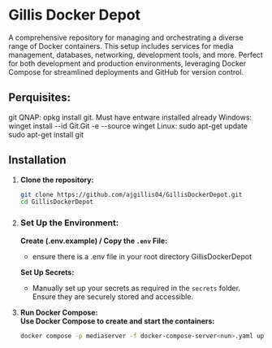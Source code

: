 
# Gillis Docker Depot

A comprehensive repository for managing and orchestrating a diverse range of Docker containers. This setup includes services for media management, databases, networking, development tools, and more. Perfect for both development and production environments, leveraging Docker Compose for streamlined deployments and GitHub for version control.

## Perquisites:
   git
      QNAP: opkg install git. Must have entware installed already
      Windows: winget install --id Git.Git -e --source winget
      Linux: sudo apt-get update
             sudo apt-get install git

## Installation

1. **Clone the repository:**
   ```bash   
   git clone https://github.com/ajgillis04/GillisDockerDepot.git  
   cd GillisDockerDepot  

3. ### Set Up the Environment:

   **Create (.env.example) / Copy the `.env` File:**
     - ensure there is a .env file in your root directory GillisDockerDepot

   **Set Up Secrets:**
     - Manually set up your secrets as required in the `secrets` folder. Ensure they are securely stored and accessible.

3. **Run Docker Compose:**  
   **Use Docker Compose to create and start the containers:**  
   ```bash
   docker compose -p mediaserver -f docker-compose-server<nun>.yaml up --detach
